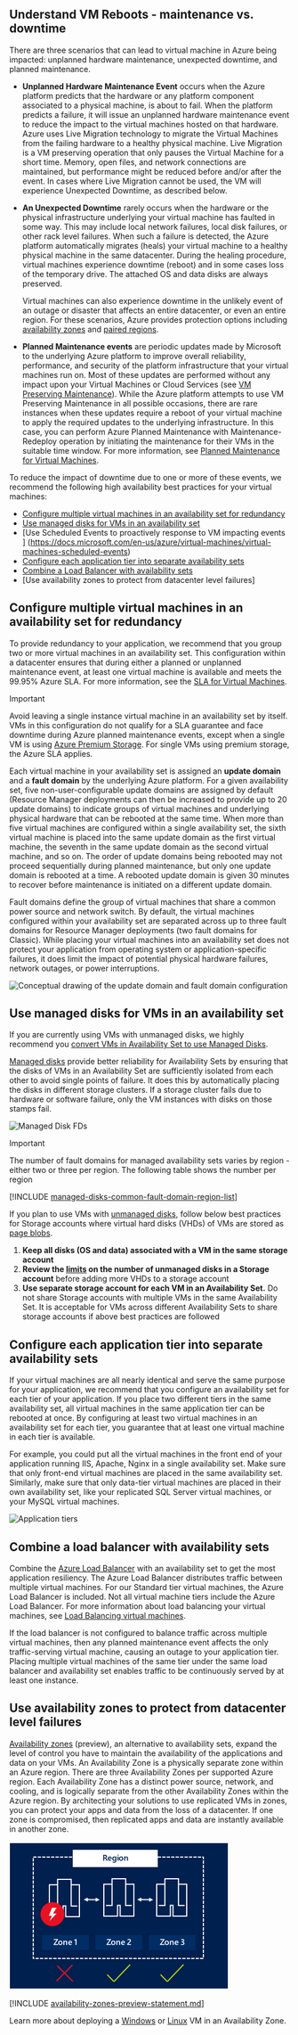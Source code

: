 ## Understand VM Reboots - maintenance vs. downtime
There are three scenarios that can lead to virtual machine in Azure being impacted: unplanned hardware maintenance, unexpected downtime, and planned maintenance.

* **Unplanned Hardware Maintenance Event** occurs when the Azure platform predicts that the hardware or any platform component associated to a physical machine, is about to fail. When the platform predicts a failure, it will issue an unplanned hardware maintenance event to reduce the impact to the virtual machines hosted on that hardware. Azure uses Live Migration technology to migrate the Virtual Machines from the failing hardware to a healthy physical machine. Live Migration is a VM preserving operation that only pauses the Virtual Machine for a short time. Memory, open files, and network connections are maintained, but performance might be reduced before and/or after the event. In cases where Live Migration cannot be used, the VM will experience Unexpected Downtime, as described below.


* **An Unexpected Downtime** rarely occurs when the hardware or the physical infrastructure underlying your virtual machine has faulted in some way. This may include local network failures, local disk failures, or other rack level failures. When such a failure is detected, the Azure platform automatically migrates (heals) your virtual machine to a healthy physical machine in the same datacenter. During the healing procedure, virtual machines experience downtime (reboot) and in some cases loss of the temporary drive. The attached OS and data disks are always preserved. 

  Virtual machines can also experience downtime in the unlikely event of an outage or disaster that affects an entire datacenter, or even an entire region. For these scenarios, Azure provides protection options including  [availability zones](../articles/availability-zones/az-overview.md) and [paired regions](../articles/best-practices-availability-paired-regions.md#what-are-paired-regions).

* **Planned Maintenance events** are periodic updates made by Microsoft to the underlying Azure platform to improve overall reliability, performance, and security of the platform infrastructure that your virtual machines run on. Most of these updates are performed without any impact upon your Virtual Machines or Cloud Services (see [VM Preserving Maintenance](https://docs.microsoft.com/en-us/azure/virtual-machines/windows/preserving-maintenance)). While the Azure platform attempts to use VM Preserving Maintenance in all possible occasions, there are rare instances when these updates require a reboot of your virtual machine to apply the required updates to the underlying infrastructure. In this case, you can perform Azure Planned Maintenance with Maintenance-Redeploy operation by initiating the maintenance for their VMs in the suitable time window. For more information, see [Planned Maintenance for Virtual Machines](https://docs.microsoft.com/en-us/azure/virtual-machines/windows/planned-maintenance/).


To reduce the impact of downtime due to one or more of these events, we recommend the following high availability best practices for your virtual machines:

* [Configure multiple virtual machines in an availability set for redundancy]
* [Use managed disks for VMs in an availability set]
* [Use Scheduled Events to proactively response to VM impacting events ] (https://docs.microsoft.com/en-us/azure/virtual-machines/virtual-machines-scheduled-events)
* [Configure each application tier into separate availability sets]
* [Combine a Load Balancer with availability sets]
* [Use availability zones to protect from datacenter level failures]

## Configure multiple virtual machines in an availability set for redundancy
To provide redundancy to your application, we recommend that you group two or more virtual machines in an availability set. This configuration within a datacenter ensures that during either a planned or unplanned maintenance event, at least one virtual machine is available and meets the 99.95% Azure SLA. For more information, see the [SLA for Virtual Machines](https://azure.microsoft.com/support/legal/sla/virtual-machines/).

> [!IMPORTANT]
> Avoid leaving a single instance virtual machine in an availability set by itself. VMs in this configuration do not qualify for a SLA guarantee and face downtime during Azure planned maintenance events, except when a single VM is using [Azure Premium Storage](../articles/storage/common/storage-premium-storage.md). For single VMs using premium storage, the Azure SLA applies.

Each virtual machine in your availability set is assigned an **update domain** and a **fault domain** by the underlying Azure platform. For a given availability set, five non-user-configurable update domains are assigned by default (Resource Manager deployments can then be increased to provide up to 20 update domains) to indicate groups of virtual machines and underlying physical hardware that can be rebooted at the same time. When more than five virtual machines are configured within a single availability set, the sixth virtual machine is placed into the same update domain as the first virtual machine, the seventh in the same update domain as the second virtual machine, and so on. The order of update domains being rebooted may not proceed sequentially during planned maintenance, but only one update domain is rebooted at a time. A rebooted update domain is given 30 minutes to recover before maintenance is initiated on a different update domain.

Fault domains define the group of virtual machines that share a common power source and network switch. By default, the virtual machines configured within your availability set are separated across up to three fault domains for Resource Manager deployments (two fault domains for Classic). While placing your virtual machines into an availability set does not protect your application from operating system or application-specific failures, it does limit the impact of potential physical hardware failures, network outages, or power interruptions.

<!--Image reference-->
   ![Conceptual drawing of the update domain and fault domain configuration](./media/virtual-machines-common-manage-availability/ud-fd-configuration.png)

## Use managed disks for VMs in an availability set
If you are currently using VMs with unmanaged disks, we highly recommend you [convert VMs in Availability Set to use Managed Disks](../articles/virtual-machines/windows/convert-unmanaged-to-managed-disks.md).

[Managed disks](../articles/virtual-machines/windows/managed-disks-overview.md) provide better reliability for Availability Sets by ensuring that the disks of VMs in an Availability Set are sufficiently isolated from each other to avoid single points of failure. It does this by automatically placing the disks in different storage clusters. If a storage cluster fails due to hardware or software failure, only the VM instances with disks on those stamps fail.

![Managed Disk FDs](./media/virtual-machines-common-manage-availability/md-fd.png)

> [!IMPORTANT]
> The number of fault domains for managed availability sets varies by region - either two or three per region. The following table shows the number per region

[!INCLUDE [managed-disks-common-fault-domain-region-list](managed-disks-common-fault-domain-region-list.md)]

If you plan to use VMs with [unmanaged disks](../articles/virtual-machines/windows/about-disks-and-vhds.md#types-of-disks), follow below best practices for Storage accounts where virtual hard disks (VHDs) of VMs are stored as [page blobs](https://docs.microsoft.com/rest/api/storageservices/Understanding-Block-Blobs--Append-Blobs--and-Page-Blobs#about-page-blobs).

1. **Keep all disks (OS and data) associated with a VM in the same storage account**
2. **Review the [limits](../articles/storage/common/storage-scalability-targets.md) on the number of unmanaged disks in a Storage account** before adding more VHDs to a storage account
3. **Use separate storage account for each VM in an Availability Set.** Do not share Storage accounts with multiple VMs in the same Availability Set. It is acceptable for VMs across different Availability Sets to share storage accounts if above best practices are followed

## Configure each application tier into separate availability sets
If your virtual machines are all nearly identical and serve the same purpose for your application, we recommend that you configure an availability set for each tier of your application.  If you place two different tiers in the same availability set, all virtual machines in the same application tier can be rebooted at once. By configuring at least two virtual machines in an availability set for each tier, you guarantee that at least one virtual machine in each tier is available.

For example, you could put all the virtual machines in the front end of your application running IIS, Apache, Nginx in a single availability set. Make sure that only front-end virtual machines are placed in the same availability set. Similarly, make sure that only data-tier virtual machines are placed in their own availability set, like your replicated SQL Server virtual machines, or your MySQL virtual machines.

<!--Image reference-->
   ![Application tiers](./media/virtual-machines-common-manage-availability/application-tiers.png)

## Combine a load balancer with availability sets
Combine the [Azure Load Balancer](../articles/load-balancer/load-balancer-overview.md) with an availability set to get the most application resiliency. The Azure Load Balancer distributes traffic between multiple virtual machines. For our Standard tier virtual machines, the Azure Load Balancer is included. Not all virtual machine tiers include the Azure Load Balancer. For more information about load balancing your virtual machines, see [Load Balancing virtual machines](../articles/virtual-machines/virtual-machines-linux-load-balance.md).

If the load balancer is not configured to balance traffic across multiple virtual machines, then any planned maintenance event affects the only traffic-serving virtual machine, causing an outage to your application tier. Placing multiple virtual machines of the same tier under the same load balancer and availability set enables traffic to be continuously served by at least one instance.

## Use availability zones to protect from datacenter level failures

[Availability zones](../articles/availability-zones/az-overview.md) (preview), an alternative to availability sets, expand the level of control you have to maintain the availability of the applications and data on your VMs. An Availability Zone is a physically separate zone within an Azure region. There are three Availability Zones per supported Azure region. Each Availability Zone has a distinct power source, network, and cooling, and is logically separate from the other Availability Zones within the Azure region. By architecting your solutions to use replicated VMs in zones, you can protect your apps and data from the loss of a datacenter. If one zone is compromised, then replicated apps and data are instantly available in another zone. 

![Availability zones](./media/virtual-machines-common-regions-and-availability/three-zones-per-region.png)

[!INCLUDE [availability-zones-preview-statement.md](availability-zones-preview-statement.md)]

Learn more about deploying a [Windows](../articles/virtual-machines/windows/create-powershell-availability-zone.md) or [Linux](../articles/virtual-machines/linux/create-cli-availability-zone.md) VM in an Availability Zone.


<!-- Link references -->
[Configure multiple virtual machines in an availability set for redundancy]: #configure-multiple-virtual-machines-in-an-availability-set-for-redundancy
[Configure each application tier into separate availability sets]: #configure-each-application-tier-into-separate-availability-sets
[Combine a Load Balancer with availability sets]: #combine-a-load-balancer-with-availability-sets
[Avoid single instance virtual machines in availability sets]: #avoid-single-instance-virtual-machines-in-availability-sets
[Use managed disks for VMs in an availability set]: #use-managed-disks-for-vms-in-an-availability-set
